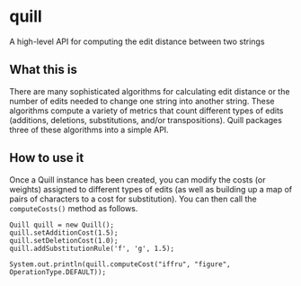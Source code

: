# quill
A high-level API for computing the edit distance between two strings

## What this is
There are many sophisticated algorithms for calculating edit distance or the number of edits needed to change one string into another string. These algorithms compute a variety of metrics that count different types of edits (additions, deletions, substitutions, and/or transpositions). Quill packages three of these algorithms into a simple API.

## How to use it
Once a Quill instance has been created, you can modify the costs (or weights) assigned to different types of edits (as well as building up a map of pairs of characters to a cost for substitution). You can then call the `computeCosts()` method as follows.
```
Quill quill = new Quill();
quill.setAdditionCost(1.5);
quill.setDeletionCost(1.0);
quill.addSubstitutionRule('f', 'g', 1.5);

System.out.println(quill.computeCost("iffru", "figure", OperationType.DEFAULT));
```
